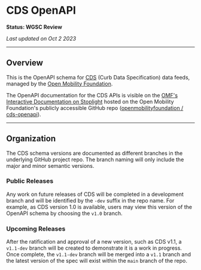 # CDS OpenAPI
**Status: WGSC Review**

_Last updated on Oct 2 2023_

---
## Overview

This is the OpenAPI schema for [CDS](https://github.com/openmobilityfoundation/curb-data-specification) (Curb Data Specification) data feeds, managed by the [Open Mobility Foundation](https://github.com/openmobilityfoundation). 

The OpenAPI documentation for the CDS APIs is visible on the [OMF's Interactive Documentation on Stoplight]([https://openmobilityfnd.stoplight.io/settings/cds-openapi](https://openmobilityfnd.stoplight.io/docs/cds-openapi/)) hosted on the Open Mobility Foundation's publicly accessible GitHub repo ([openmobilityfoundation / cds-openapi](https://github.com/openmobilityfoundation/cds-openapi)). 

---
## Organization

The CDS schema versions are documented as different branches in the underlying GitHub project repo. The branch naming will only include the major and minor semantic versions. 

### Public Releases
Any work on future releases of CDS will be completed in a development branch and will be identified by the `-dev` suffix in the repo name. For example, as CDS version 1.0 is available, users may view this version of the OpenAPI schema by choosing the `v1.0` branch.

### Upcoming Releases
After the ratification and approval of a new version, such as CDS v1.1, a `v1.1-dev` branch will be created to demonstrate it is a work in progress. Once complete, the `v1.1-dev` branch will be merged into a `v1.1` branch and the latest version of the spec will exist within the `main` branch of the repo.
